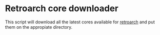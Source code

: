 # Retroarch core downloader

This script will download all the latest cores available for [retroarch](https://www.libretro.com/) and put them on the appropiate directory.